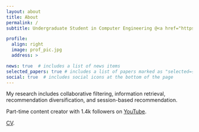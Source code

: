 ```yaml
---
layout: about
title: About
permalink: /
subtitle: Undergraduate Student in Computer Engineering @<a href="https://www.engineering.utoronto.ca/">University of Toronto</a>

profile:
  align: right
  image: prof_pic.jpg
  address: >

news: true  # includes a list of news items
selected_papers: true # includes a list of papers marked as "selected={true}"
social: true  # includes social icons at the bottom of the page
---
```


My research includes collaborative filtering, information retrieval, recommendation diversification, and session-based recommendation.

Part-time content creator with 1.4k followers on [YouTube](https://www.youtube.com/c/gitbag).

[CV](/assets/pdf/Zhaolin_Gao_CV.pdf).

<!-- Part-time content creator with more than 50,000 followers and 10 million views on [Bilibili](https://space.bilibili.com/537049440), [Douyin](https://www.douyin.com/user/MS4wLjABAAAAmk2iWqbZmPZZfGJBKYwdhxciN6D24MsoaagyrSWbK6eQxObsfmIFFINyM3RLqnOc), and [YouTube](https://www.youtube.com/c/gitbag).
 -->

<!-- Write your biography here. Tell the world about yourself. Link to your favorite [subreddit](http://reddit.com). You can put a picture in, too. The code is already in, just name your picture `prof_pic.jpg` and put it in the `img/` folder.

Put your address / P.O. box / other info right below your picture. You can also disable any these elements by editing `profile` property of the YAML header of your `_pages/about.md`. Edit `_bibliography/papers.bib` and Jekyll will render your [publications page](/al-folio/publications/) automatically.

Link to your social media connections, too. This theme is set up to use [Font Awesome icons](http://fortawesome.github.io/Font-Awesome/) and [Academicons](https://jpswalsh.github.io/academicons/), like the ones below. Add your Facebook, Twitter, LinkedIn, Google Scholar, or just disable all of them. -->
